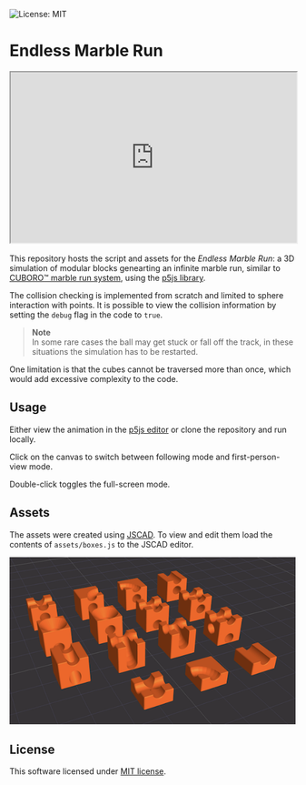 ![License: MIT](https://img.shields.io/badge/License-MIT-yellow.svg)

# Endless Marble Run

<iframe src="https://editor.p5js.org/Nurgak/full/ouF7jUx_3" width="100%" height="300"></iframe>

This repository hosts the script and assets for the *Endless Marble Run*: a 3D simulation of modular blocks genearting an infinite marble run, similar to [CUBORO™ marble run system](https://cuboro.ch), using the [p5js library](https://p5js.org/).

The collision checking is implemented from scratch and limited to sphere interaction with points. It is possible to view the collision information by setting the `debug` flag in the code to `true`.

> **Note**  
> In some rare cases the ball may get stuck or fall off the track, in these situations the simulation has to be restarted.

One limitation is that the cubes cannot be traversed more than once, which would add excessive complexity to the code.

## Usage

Either view the animation in the [p5js editor](https://editor.p5js.org/Nurgak/sketches/ouF7jUx_3) or clone the repository and run locally.

Click on the canvas to switch between following mode and first-person-view mode.

Double-click toggles the full-screen mode.

## Assets

The assets were created using [JSCAD](https://jscad.app/). To view and edit them load the contents of `assets/boxes.js` to the JSCAD editor.

![Box generator using JSCAD](assets/boxes_jscad.png)

## License

This software licensed under [MIT license](LICENSE).